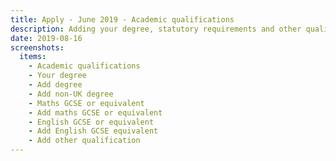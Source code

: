```yaml
---
title: Apply - June 2019 - Academic qualifications
description: Adding your degree, statutory requirements and other qualifications
date: 2019-08-16
screenshots:
  items:
    - Academic qualifications
    - Your degree
    - Add degree
    - Add non-UK degree
    - Maths GCSE or equivalent
    - Add maths GCSE or equivalent
    - English GCSE or equivalent
    - Add English GCSE equivalent
    - Add other qualification
---
```

